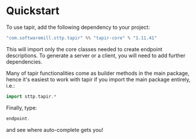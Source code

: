 # Quickstart

To use tapir, add the following dependency to your project:

```scala
"com.softwaremill.sttp.tapir" %% "tapir-core" % "1.11.41"
```

This will import only the core classes needed to create endpoint descriptions. To generate a server or a client, you
will need to add further dependencies.

Many of tapir functionalities come as builder methods in the main package, hence it's easiest to work with tapir if 
you import the main package entirely, i.e.:

```scala
import sttp.tapir.*
```

Finally, type:

```scala
endpoint.
```

and see where auto-complete gets you!

